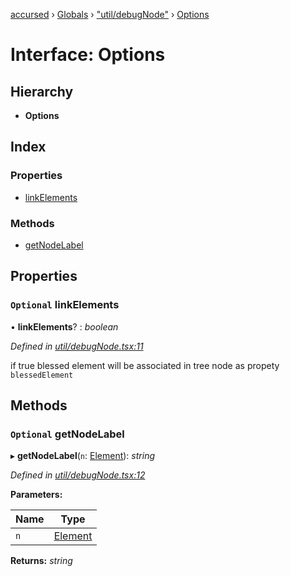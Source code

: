 [accursed](../README.md) › [Globals](../globals.md) › ["util/debugNode"](../modules/_util_debugnode_.md) › [Options](_util_debugnode_.options.md)

# Interface: Options

## Hierarchy

* **Options**

## Index

### Properties

* [linkElements](_util_debugnode_.options.md#optional-linkelements)

### Methods

* [getNodeLabel](_util_debugnode_.options.md#optional-getnodelabel)

## Properties

### `Optional` linkElements

• **linkElements**? : *boolean*

*Defined in [util/debugNode.tsx:11](https://github.com/cancerberoSgx/accursed/blob/468bf3c/src/util/debugNode.tsx#L11)*

if true blessed element will be associated in tree node as propety `blessedElement`

## Methods

### `Optional` getNodeLabel

▸ **getNodeLabel**(`n`: [Element](_jsx_types_.__global.jsx.element.md)): *string*

*Defined in [util/debugNode.tsx:12](https://github.com/cancerberoSgx/accursed/blob/468bf3c/src/util/debugNode.tsx#L12)*

**Parameters:**

Name | Type |
------ | ------ |
`n` | [Element](_jsx_types_.__global.jsx.element.md) |

**Returns:** *string*
